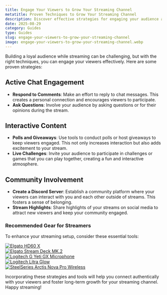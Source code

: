 ```yaml
---
title: Engage Your Viewers to Grow Your Streaming Channel
metatitle: Proven Techniques to Grow Your Streaming Channel
description: Discover effective strategies for engaging your audience and building a loyal streaming community.
date: 2025-08-29
category: Guides
type: Guides
slug: engage-your-viewers-to-grow-your-streaming-channel
image: engage-your-viewers-to-grow-your-streaming-channel.webp
---
```


Building a loyal audience while streaming can be challenging, but with the right techniques, you can engage your viewers effectively. Here are some proven strategies:

## Active Chat Engagement
- **Respond to Comments**: Make an effort to reply to chat messages. This creates a personal connection and encourages viewers to participate.
- **Ask Questions**: Involve your audience by asking questions or for their opinions during the stream.

## Interactive Content
- **Polls and Giveaways**: Use tools to conduct polls or host giveaways to keep viewers engaged. This not only increases interaction but also adds excitement to your stream.
- **Live Challenges**: Invite your audience to participate in challenges or games that you can play together, creating a fun and interactive atmosphere.

## Community Involvement
- **Create a Discord Server**: Establish a community platform where your viewers can interact with you and each other outside of streams. This fosters a sense of belonging.
- **Stream Highlights**: Share highlights of your streams on social media to attract new viewers and keep your community engaged.

### Recommended Gear for Streamers
To enhance your streaming setup, consider these essential tools:

[![Elgato HD60 X](https://www.gamestreamingsetup.com/elgato-hd60-x.jpg)](https://amzn.to/4dZtxVc)  
[![Elgato Stream Deck MK.2](https://www.gamestreamingsetup.com/elgato-stream-deck-mk2.jpg)](https://amzn.to/43ECm3m)  
[![Logitech G Yeti GX Microphone](https://www.gamestreamingsetup.com/logitech-g-yeti-gx.jpg)](https://amzn.to/446et4B)  
[![Logitech Litra Glow](https://www.gamestreamingsetup.com/logitech-litra-glow.jpg)](https://amzn.to/4l3fnVr)  
[![SteelSeries Arctis Nova Pro Wireless](https://www.gamestreamingsetup.com/steelseries-arctis-nova.jpg)](https://amzn.to/3FJODdC)  

Incorporating these strategies and tools will help you connect authentically with your viewers and foster long-term growth for your streaming channel. Happy streaming!